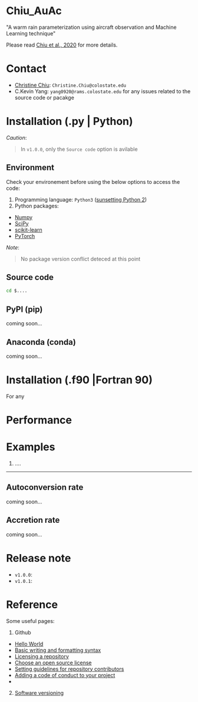 # Chiu_AuAc
"A warm rain parameterization using aircraft observation and Machine Learning technique"

Please read [Chiu et al., 2020]() for more details.

Contact
=======

* [Christine Chiu](https://www.atmos.colostate.edu/people/faculty/chiu/): `Christine.Chiu@colostate.edu`
* C.Kevin Yang: `yang0920@rams.colostate.edu` for any issues related to the source code or pacakge

Installation (.py | Python)
===========================
*Caution*: 
> In `v1.0.0`, only the `Source code` option is avilable

Environment
-----------
Check your environement before using the below options to access the code:

1. Programming language: `Python3` ([sunsetting Python 2](https://www.python.org/doc/sunset-python-2/#:~:text=We%20have%20decided%20that%20January,as%20soon%20as%20you%20can.))
2. Python packages: 
* [Numpy](https://numpy.org/)
* [SciPy](https://www.scipy.org/)
* [scikit-learn](https://scikit-learn.org/stable/)
* [PyTorch](https://pytorch.org/)

*Note*: 
> No package version conflict deteced at this point

Source code
-----------
```bash
cd $....
```
PyPI (pip)
----------
coming soon...

Anaconda (conda)
----------------
coming soon...

Installation (.f90 |Fortran 90)
===============================
For any 

Performance
===========

Examples
========

1. ....
-----------------------


Autoconversion rate
-------------------
coming soon...

Accretion rate
--------------
coming soon...

Release note
============

* `v1.0.0`: 
* `v1.0.1`:

Reference
=========
Some useful pages: 

1. Github
  * [Hello World](https://guides.github.com/activities/hello-world/)
  * [Basic writing and formatting syntax](https://docs.github.com/en/free-pro-team@latest/github/writing-on-github/basic-writing-and-formatting-syntax#links)
  * [Licensing a repository](https://docs.github.com/en/free-pro-team@latest/github/creating-cloning-and-archiving-repositories/licensing-a-repository)
  * [Choose an open source license](https://choosealicense.com/)
  * [Setting guidelines for repository contributors](https://docs.github.com/en/free-pro-team@latest/github/building-a-strong-community/setting-guidelines-for-repository-contributors)
  * [Adding a code of conduct to your project](https://docs.github.com/en/free-pro-team@latest/github/building-a-strong-community/adding-a-code-of-conduct-to-your-project)
  * []()
  
2. [Software versioning](https://en.wikipedia.org/wiki/Software_versioning)

